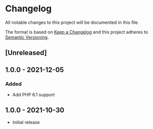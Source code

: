# Changelog
All notable changes to this project will be documented in this file.

The format is based on [Keep a Changelog](http://keepachangelog.com/en/1.0.0/)
and this project adheres to [Semantic Versioning](http://semver.org/spec/v2.0.0.html).


## [Unreleased]

## 1.0.0 - 2021-12-05
### Added
- Add PHP 8.1 support

## 1.0.0 - 2021-10-30
- Initial release
